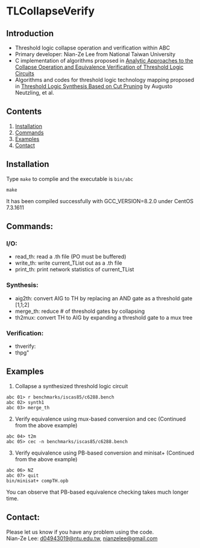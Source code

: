 # TLCollapseVerify
## Introduction
- Threshold logic collapse operation and verification within ABC
- Primary developer: Nian-Ze Lee from National Taiwan University
- C implementation of algorithms proposed in [Analytic Approaches to the Collapse Operation and Equivalence Verification of Threshold Logic Circuits](https://ieeexplore.ieee.org/document/7827582/)
- Algorithms and codes for threshold logic technology mapping proposed in [Threshold Logic Synthesis Based on Cut Pruning](https://ieeexplore.ieee.org/document/7372610/) by Augusto Neutzling, et al.
## Contents
1. [Installation](#installation)
2. [Commands](#commands)
3. [Examples](#examples)
4. [Contact](#contact)
## Installation
Type `make` to complie and the executable is `bin/abc`
```
make
```
It has been compiled successfully with GCC\_VERSION=8.2.0 under CentOS 7.3.1611
## Commands:
### I/O:
- read_th: read a .th file (PO must be buffered)
- write_th: write current_TList out as a .th file
- print_th: print network statistics of current_TList
### Synthesis:
- aig2th:   convert AIG to TH by replacing an AND gate as a threshold gate [1,1;2]
- merge_th: reduce # of threshold gates by collapsing
- th2mux:   convert TH to AIG by expanding a threshold gate to a mux tree
### Verification:
- thverify:
- thpg"
## Examples
1. Collapse a synthesized threshold logic circuit
```
abc 01> r benchmarks/iscas85/c6288.bench
abc 02> synth1
abc 03> merge_th
```
2. Verify equivalence using mux-based conversion and cec
(Continued from the above example)
```
abc 04> t2m
abc 05> cec -n benchmarks/iscas85/c6288.bench
```
3. Verify equivalence using PB-based conversion and minisat+
(Continued from the above example)
```
abc 06> NZ
abc 07> quit
bin/minisat+ compTH.opb
```
You can observe that PB-based equivalence checking takes much longer time.
## Contact:
Please let us know if you have any problem using the code.  
Nian-Ze Lee: d04943019@ntu.edu.tw, nianzelee@gmail.com
